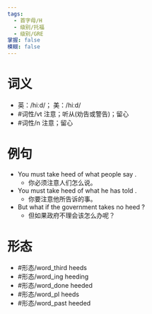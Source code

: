 ```yaml
---
tags:
  - 首字母/H
  - 级别/托福
  - 级别/GRE
掌握: false
模糊: false
---
```

# 词义
- 英：/hiːd/； 美：/hiːd/
- #词性/vt  注意；听从(劝告或警告)；留心
- #词性/n  注意；留心
# 例句
- You must take heed of what people say .
	- 你必须注意人们怎么说。
- You must take heed of what he has told .
	- 你要注意他所告诉的事。
- But what if the government takes no heed ?
	- 但如果政府不理会该怎么办呢？
# 形态
- #形态/word_third heeds
- #形态/word_ing heeding
- #形态/word_done heeded
- #形态/word_pl heeds
- #形态/word_past heeded
